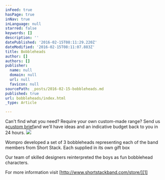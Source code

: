 ```yaml
---
inFeed: true
hasPage: true
inNav: true
inLanguage: null
starred: false
keywords: []
description: ''
datePublished: '2016-02-15T08:11:29.220Z'
dateModified: '2016-02-15T08:11:07.883Z'
title: Bobbleheads
author: []
authors: []
publisher:
  name: null
  domain: null
  url: null
  favicon: null
sourcePath: _posts/2016-02-15-bobbleheads.md
published: true
url: bobbleheads/index.html
_type: Article

---
```

Can't find what you need? Require your own custom-made range? Send us a[custom brief][0]and​ we'll have ideas and an indicative budget back to you in 24 hours.
![](https://the-grid-user-content.s3-us-west-2.amazonaws.com/40cdb9bd-2e37-4ad7-a8d1-b204099c816d.jpg)

Wompro developed a set of 3 bobbleheads representing each of the band members from Short Stack.  Each supplied in its own gift box

Our team of skilled designers reinterpreted the boys as fun bobblehead characters.

For more information visit [http://www.shortstackband.com/store/][1]

[0]: http://www.womprocustom.com/start-project/
[1]: http://www.shortstackband.com/store/